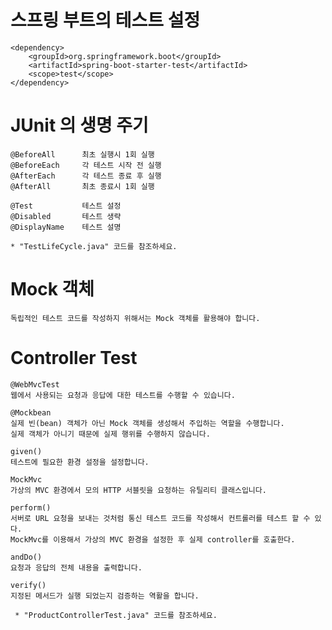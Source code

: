 # 스프링 부트의 테스트 설정

    <dependency>
        <groupId>org.springframework.boot</groupId>
        <artifactId>spring-boot-starter-test</artifactId>
        <scope>test</scope>
    </dependency>

# JUnit 의 생명 주기

    @BeforeAll      최초 실행시 1회 실행
    @BeforeEach     각 테스트 시작 전 실행
    @AfterEach      각 테스트 종료 후 실행
    @AfterAll       최초 종료시 1회 실행

    @Test           테스트 설정
    @Disabled       테스트 생략
    @DisplayName    테스트 설명

    * "TestLifeCycle.java" 코드를 참조하세요.

# Mock 객체

    독립적인 테스트 코드를 작성하지 위해서는 Mock 객체를 활용해야 합니다.

# Controller Test

    @WebMvcTest
    웹에서 사용되는 요청과 응답에 대한 테스트를 수행할 수 있습니다.

    @Mockbean
    실제 빈(bean) 객체가 아닌 Mock 객체를 생성해서 주입하는 역할을 수행합니다.
    실제 객체가 아니기 때문에 실제 행위를 수행하지 않습니다.

    given()
    테스트에 필요한 환경 설정을 설정합니다.

    MockMvc
    가상의 MVC 환경에서 모의 HTTP 서블릿을 요청하는 유틸리티 클래스입니다.

    perform()
    서버로 URL 요청을 보내는 것처럼 통신 테스트 코드를 작성해서 컨트롤러를 테스트 할 수 있다.
    MockMvc를 이용해서 가상의 MVC 환경을 설정한 후 실제 controller를 호출한다.

    andDo()
    요청과 응답의 전체 내용을 출력합니다.

    verify()
    지정된 메서드가 실행 되었는지 검증하는 역활을 합니다.

     * "ProductControllerTest.java" 코드를 참조하세요.
